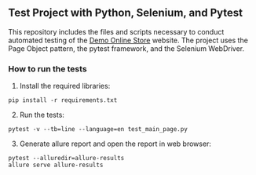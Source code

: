 ## Test Project with Python, Selenium, and Pytest

This repository includes the files and scripts necessary to conduct automated testing of the [Demo Online Store](http://selenium1py.pythonanywhere.com/) website. The project uses the Page Object pattern, the pytest framework, and the Selenium WebDriver.

### How to run the tests
1. Install the required libraries:
```
pip install -r requirements.txt
```
2. Run the tests:
```
pytest -v --tb=line --language=en test_main_page.py
```
3. Generate allure report and open the report in web browser:
```
pytest --alluredir=allure-results
allure serve allure-results
```
